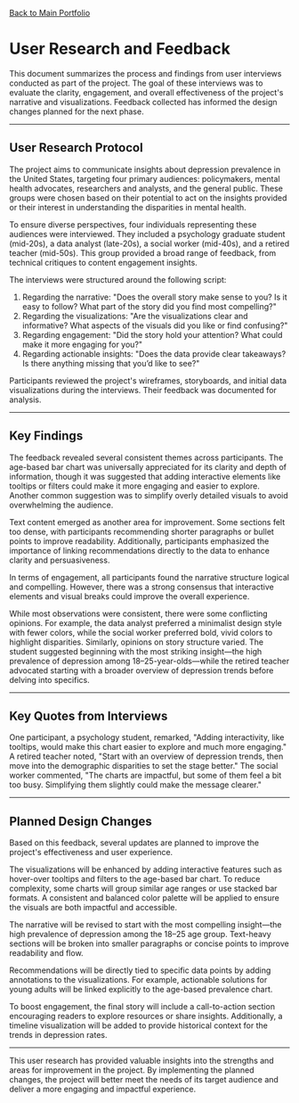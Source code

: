 [Back to Main Portfolio](README.md)
# User Research and Feedback

This document summarizes the process and findings from user interviews conducted as part of the project. The goal of these interviews was to evaluate the clarity, engagement, and overall effectiveness of the project's narrative and visualizations. Feedback collected has informed the design changes planned for the next phase.

---

## User Research Protocol

The project aims to communicate insights about depression prevalence in the United States, targeting four primary audiences: policymakers, mental health advocates, researchers and analysts, and the general public. These groups were chosen based on their potential to act on the insights provided or their interest in understanding the disparities in mental health.

To ensure diverse perspectives, four individuals representing these audiences were interviewed. They included a psychology graduate student (mid-20s), a data analyst (late-20s), a social worker (mid-40s), and a retired teacher (mid-50s). This group provided a broad range of feedback, from technical critiques to content engagement insights.

The interviews were structured around the following script:
1. Regarding the narrative: "Does the overall story make sense to you? Is it easy to follow? What part of the story did you find most compelling?"
2. Regarding the visualizations: "Are the visualizations clear and informative? What aspects of the visuals did you like or find confusing?"
3. Regarding engagement: "Did the story hold your attention? What could make it more engaging for you?"
4. Regarding actionable insights: "Does the data provide clear takeaways? Is there anything missing that you’d like to see?"

Participants reviewed the project's wireframes, storyboards, and initial data visualizations during the interviews. Their feedback was documented for analysis.

---

## Key Findings

The feedback revealed several consistent themes across participants. The age-based bar chart was universally appreciated for its clarity and depth of information, though it was suggested that adding interactive elements like tooltips or filters could make it more engaging and easier to explore. Another common suggestion was to simplify overly detailed visuals to avoid overwhelming the audience.

Text content emerged as another area for improvement. Some sections felt too dense, with participants recommending shorter paragraphs or bullet points to improve readability. Additionally, participants emphasized the importance of linking recommendations directly to the data to enhance clarity and persuasiveness.

In terms of engagement, all participants found the narrative structure logical and compelling. However, there was a strong consensus that interactive elements and visual breaks could improve the overall experience.

While most observations were consistent, there were some conflicting opinions. For example, the data analyst preferred a minimalist design style with fewer colors, while the social worker preferred bold, vivid colors to highlight disparities. Similarly, opinions on story structure varied. The student suggested beginning with the most striking insight—the high prevalence of depression among 18–25-year-olds—while the retired teacher advocated starting with a broader overview of depression trends before delving into specifics.

---

## Key Quotes from Interviews

One participant, a psychology student, remarked, "Adding interactivity, like tooltips, would make this chart easier to explore and much more engaging." A retired teacher noted, "Start with an overview of depression trends, then move into the demographic disparities to set the stage better." The social worker commented, "The charts are impactful, but some of them feel a bit too busy. Simplifying them slightly could make the message clearer."

---

## Planned Design Changes

Based on this feedback, several updates are planned to improve the project's effectiveness and user experience.

The visualizations will be enhanced by adding interactive features such as hover-over tooltips and filters to the age-based bar chart. To reduce complexity, some charts will group similar age ranges or use stacked bar formats. A consistent and balanced color palette will be applied to ensure the visuals are both impactful and accessible.

The narrative will be revised to start with the most compelling insight—the high prevalence of depression among the 18–25 age group. Text-heavy sections will be broken into smaller paragraphs or concise points to improve readability and flow.

Recommendations will be directly tied to specific data points by adding annotations to the visualizations. For example, actionable solutions for young adults will be linked explicitly to the age-based prevalence chart.

To boost engagement, the final story will include a call-to-action section encouraging readers to explore resources or share insights. Additionally, a timeline visualization will be added to provide historical context for the trends in depression rates.

---

This user research has provided valuable insights into the strengths and areas for improvement in the project. By implementing the planned changes, the project will better meet the needs of its target audience and deliver a more engaging and impactful experience.
